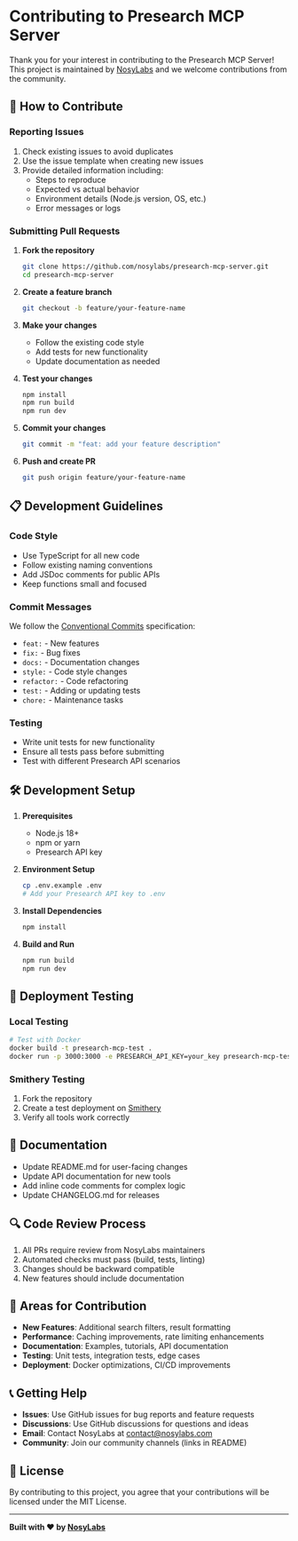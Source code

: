 # Contributing to Presearch MCP Server

Thank you for your interest in contributing to the Presearch MCP Server! This project is maintained by [NosyLabs](https://nosylabs.com) and we welcome contributions from the community.

## 🤝 How to Contribute

### Reporting Issues

1. Check existing issues to avoid duplicates
2. Use the issue template when creating new issues
3. Provide detailed information including:
   - Steps to reproduce
   - Expected vs actual behavior
   - Environment details (Node.js version, OS, etc.)
   - Error messages or logs

### Submitting Pull Requests

1. **Fork the repository**
   ```bash
   git clone https://github.com/nosylabs/presearch-mcp-server.git
   cd presearch-mcp-server
   ```

2. **Create a feature branch**
   ```bash
   git checkout -b feature/your-feature-name
   ```

3. **Make your changes**
   - Follow the existing code style
   - Add tests for new functionality
   - Update documentation as needed

4. **Test your changes**
   ```bash
   npm install
   npm run build
   npm run dev
   ```

5. **Commit your changes**
   ```bash
   git commit -m "feat: add your feature description"
   ```

6. **Push and create PR**
   ```bash
   git push origin feature/your-feature-name
   ```

## 📋 Development Guidelines

### Code Style

- Use TypeScript for all new code
- Follow existing naming conventions
- Add JSDoc comments for public APIs
- Keep functions small and focused

### Commit Messages

We follow the [Conventional Commits](https://conventionalcommits.org/) specification:

- `feat:` - New features
- `fix:` - Bug fixes
- `docs:` - Documentation changes
- `style:` - Code style changes
- `refactor:` - Code refactoring
- `test:` - Adding or updating tests
- `chore:` - Maintenance tasks

### Testing

- Write unit tests for new functionality
- Ensure all tests pass before submitting
- Test with different Presearch API scenarios

## 🛠️ Development Setup

1. **Prerequisites**
   - Node.js 18+
   - npm or yarn
   - Presearch API key

2. **Environment Setup**
   ```bash
   cp .env.example .env
   # Add your Presearch API key to .env
   ```

3. **Install Dependencies**
   ```bash
   npm install
   ```

4. **Build and Run**
   ```bash
   npm run build
   npm run dev
   ```

## 🚀 Deployment Testing

### Local Testing
```bash
# Test with Docker
docker build -t presearch-mcp-test .
docker run -p 3000:3000 -e PRESEARCH_API_KEY=your_key presearch-mcp-test
```

### Smithery Testing
1. Fork the repository
2. Create a test deployment on [Smithery](https://smithery.ai)
3. Verify all tools work correctly

## 📝 Documentation

- Update README.md for user-facing changes
- Update API documentation for new tools
- Add inline code comments for complex logic
- Update CHANGELOG.md for releases

## 🔍 Code Review Process

1. All PRs require review from NosyLabs maintainers
2. Automated checks must pass (build, tests, linting)
3. Changes should be backward compatible
4. New features should include documentation

## 🎯 Areas for Contribution

- **New Features**: Additional search filters, result formatting
- **Performance**: Caching improvements, rate limiting enhancements
- **Documentation**: Examples, tutorials, API documentation
- **Testing**: Unit tests, integration tests, edge cases
- **Deployment**: Docker optimizations, CI/CD improvements

## 📞 Getting Help

- **Issues**: Use GitHub issues for bug reports and feature requests
- **Discussions**: Use GitHub discussions for questions and ideas
- **Email**: Contact NosyLabs at [contact@nosylabs.com](mailto:contact@nosylabs.com)
- **Community**: Join our community channels (links in README)

## 📄 License

By contributing to this project, you agree that your contributions will be licensed under the MIT License.

---

**Built with ❤️ by [NosyLabs](https://nosylabs.com)**